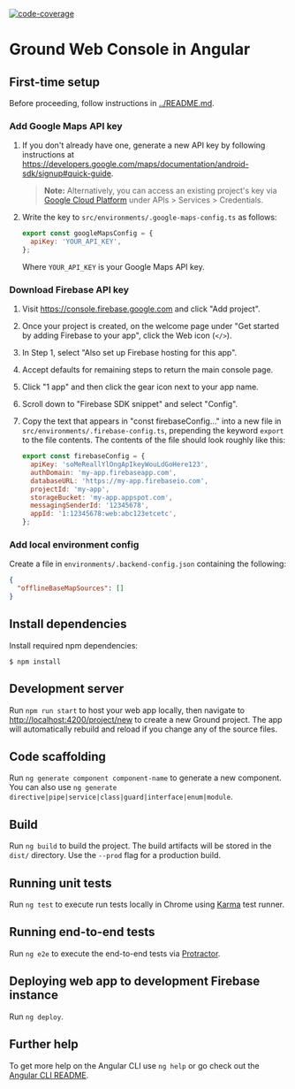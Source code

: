 [![code-coverage](https://codecov.io/gh/os-micmec/ground-platform/branch/master/graph/badge.svg?token=0K8HS3IIEA)](https://codecov.io/gh/os-micmec/ground-platform)

# Ground Web Console in Angular

## First-time setup

Before proceeding, follow instructions in [../README.md](../README.md).

### Add Google Maps API key

1. If you don't already have one, generate a new API key by following instructions at https://developers.google.com/maps/documentation/android-sdk/signup#quick-guide.

   > **Note:** Alternatively, you can access an existing project's key via [Google Cloud
   > Platform](https://console.cloud.google.com/) under APIs \> Services \>
   > Credentials.

2. Write the key to `src/environments/.google-maps-config.ts` as follows:

   ```javascript
   export const googleMapsConfig = {
     apiKey: 'YOUR_API_KEY',
   };
   ```

   Where `YOUR_API_KEY` is your Google Maps API key.

### Download Firebase API key

1. Visit https://console.firebase.google.com and click "Add project".

1. Once your project is created, on the welcome page under "Get started by
   adding Firebase to your app", click the Web icon (`</>`).

1. In Step 1, select "Also set up Firebase hosting for this app".

1. Accept defaults for remaining steps to return the main console page.

1. Click "1 app" and then click the gear icon next to your app name.

1. Scroll down to "Firebase SDK snippet" and select "Config".

1. Copy the text that appears in "const firebaseConfig..." into a new file in
   `src/environments/.firebase-config.ts`, prepending the keyword `export` to
   the file contents. The contents of the file should look roughly like this:

   ```javascript
   export const firebaseConfig = {
     apiKey: 'soMeReallYlOngApIkeyWouLdGoHere123',
     authDomain: 'my-app.firebaseapp.com',
     databaseURL: 'https://my-app.firebaseio.com',
     projectId: 'my-app',
     storageBucket: 'my-app.appspot.com',
     messagingSenderId: '12345678',
     appId: '1:12345678:web:abc123etcetc',
   };
   ```

### Add local environment config

Create a file in `environments/.backend-config.json` containing the following:

```json
{
  "offlineBaseMapSources": []
}
```

## Install dependencies

Install required npm dependencies:

```
$ npm install
```

## Development server

Run `npm run start` to host your web app locally, then navigate to
<http://localhost:4200/project/new> to create a new Ground project. The app will
automatically rebuild and reload if you change any of the source files.

## Code scaffolding

Run `ng generate component component-name` to generate a new component. You can
also use `ng generate directive|pipe|service|class|guard|interface|enum|module`.

## Build

Run `ng build` to build the project. The build artifacts will be stored in the
`dist/` directory. Use the `--prod` flag for a production build.

## Running unit tests

Run `ng test` to execute run tests locally in Chrome using
[Karma](https://karma-runner.github.io) test runner.

## Running end-to-end tests

Run `ng e2e` to execute the end-to-end tests via
[Protractor](http://www.protractortest.org/).

## Deploying web app to development Firebase instance

Run `ng deploy`.

## Further help

To get more help on the Angular CLI use `ng help` or go check out the [Angular
CLI README](https://github.com/angular/angular-cli/blob/master/README.md).

